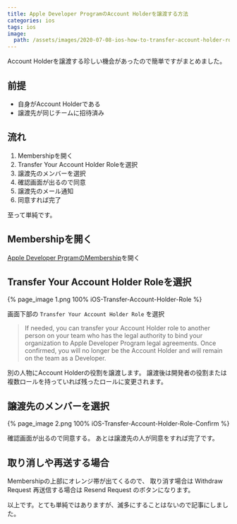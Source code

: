 ```yaml
---
title: Apple Developer ProgramのAccount Holderを譲渡する方法
categories: ios
tags: ios
image:
  path: /assets/images/2020-07-08-ios-how-to-transfer-account-holder-role/eyecatch.png
---
```

Account Holderを譲渡する珍しい機会があったので簡単ですがまとめました。

## 前提

- 自身がAccount Holderである
- 譲渡先が同じチームに招待済み

## 流れ

1. Membershipを開く
1. Transfer Your Account Holder Roleを選択
1. 譲渡先のメンバーを選択
1. 確認画面が出るので同意
1. 譲渡先のメール通知
1. 同意すれば完了

至って単純です。

## Membershipを開く

[Apple Developer PrgramのMembership](https://developer.apple.com/account/#/membership)を開く

## Transfer Your Account Holder Roleを選択

{% page_image 1.png 100% iOS-Transfer-Account-Holder-Role %}

画面下部の `Transfer Your Account Holder Role` を選択
> If needed, you can transfer your Account Holder role to another person on your team who has the legal authority to bind your organization to Apple Developer Program legal agreements. Once confirmed, you will no longer be the Account Holder and will remain on the team as a Developer.

別の人物にAccount Holderの役割を譲渡します。
譲渡後は開発者の役割または複数ロールを持っていれば残ったロールに変更されます。

## 譲渡先のメンバーを選択

{% page_image 2.png 100% iOS-Transfer-Account-Holder-Role-Confirm %}

確認画面が出るので同意する。
あとは譲渡先の人が同意をすれば完了です。

## 取り消しや再送する場合
Membershipの上部にオレンジ帯が出てくるので、
取り消す場合は Withdraw Request
再送信する場合は Resend Request
のボタンになります。


以上です。とても単純ではありますが、滅多にすることはないので記事にしました。
